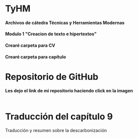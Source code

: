 # TyHM
#### Archivos de cátedra Técnicas y Herramientas Modernas <br>
#### Modulo 1 "Creacion de texto e hipertextos" <br>
#### Crearé carpeta para CV 
#### Crearé carpeta para capítulo 

# Repositorio de GitHub
#### Les dejo el link de mi repositorio haciendo click en la imagen

<a href="">
<img src="">
</a>

# Traducción del capítulo 9
<p>Traducción y resumen sobre la descarbonización</p>
<a href="">
<img src="">
</a>

